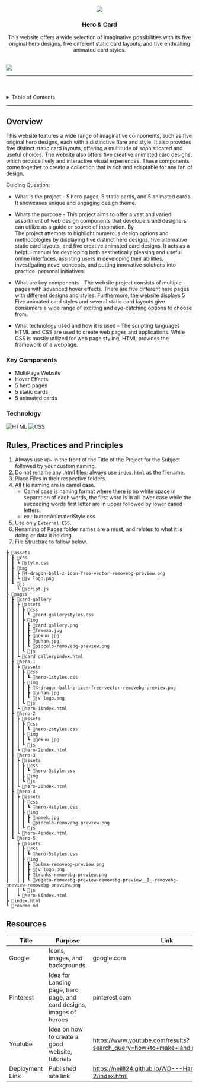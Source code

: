 <a name="readme-top">

<br/>

<br />
<div align="center">
  <a href="https://github.com/jevlongkss">
  <!-- TODO: If you want to add logo or banner you can add it here -->
    <img src="../WD-hands-on-2/assets/img/jv logo.png">
  </a>
<!-- TODO: Change Title to the name of the title of your Project -->
  <h3 align="center">Hero & Card</h3>
</div>
<!-- TODO: Make a short description -->
<div align="center">
  This website offers a wide selection of imaginative possibilities with its five original hero designs, five different static card layouts, and five enthralling animated card styles.
</div>

<br />

<!-- TODO: Change the zyx-0314 into your github username  -->
<!-- TODO: Change the WD-Template-Project into the same name of your folder -->
![](https://visit-counter.vercel.app/counter.png?page=neilll24/WD---Hands-On-2)

---

<br />
<br />

<!-- TODO: If you want to add more layers for your readme -->
<details>
  <summary>Table of Contents</summary>
  <ol>
    <li>
      <a href="#overview">Overview</a>
      <ol>
        <li>
          <a href="#key-components">Key Components</a>
        </li>
        <li>
          <a href="#technology">Technology</a>
        </li>
      </ol>
    </li>
    <li>
      <a href="#rule,-practices-and-principles">Rules, Practices and Principles</a>
    </li>
    <li>
      <a href="#resources">Resources</a>
    </li>
  </ol>
</details>

---

## Overview

<!-- TODO: To be changed -->
<!-- The following are just sample -->
This website features a wide range of imaginative components, such as five original hero designs, each with a distinctive flare and style. It also provides five distinct static card layouts, offering a multitude of sophisticated and useful choices. The website also offers five creative animated card designs, which provide lively and interactive visual experiences. These components come together to create a collection that is rich and adaptable for any fan of design.


Guiding Question:
- What is the project - 
  5 hero pages, 5 static cards, and 5 animated cards. It showcases unique and engaging design theme.
- Whats the purpose - 
  This project aims to offer a vast and varied assortment of web design components that developers and designers can utilize as a guide or source of inspiration. By     
The project attempts to highlight numerous design options and methodologies by displaying five distinct hero designs, five alternative static card layouts, and five creative animated card designs. It 
acts as a helpful manual for developing both aesthetically pleasing and useful online interfaces, assisting users in developing their abilities, investigating novel concepts, and putting innovative solutions into practice. 
personal initiatives.

- What are key components - 
  The website project consists of multiple pages with advanced hover effects. There are five different hero pages with different designs and styles. Furthermore, the website displays 5 
Five animated card styles and several static card layouts give consumers a wide range of exciting and eye-catching options to choose from.

- What technology used and how it is used - 
  The scripting languages HTML and CSS are used to create web pages and applications. While CSS is mostly utilized for web page styling, HTML provides the framework of a webpage.


### Key Components
<!-- TODO: List of Key Components -->
<!-- The following are just sample -->
- MultiPage Website
- Hover Effects
- 5 hero pages
- 5 static cards
- 5 animated cards

### Technology
<!-- TODO: List of Technology Used -->
![HTML](https://img.shields.io/badge/HTML-E34F26?style=for-the-badge&logo=html5&logoColor=white)
![CSS](https://img.shields.io/badge/CSS-1572B6?style=for-the-badge&logo=css3&logoColor=white)

## Rules, Practices and Principles
1. Always use `WD-` in the front of the Title of the Project for the Subject followed by your custom naming.
2. Do not rename any .html files; always use `index.html` as the filename.
3. Place Files in their respective folders.
4. All file naming are in camel case.
   - Camel case is naming format where there is no white space in separation of each words, the first word is in all lower case while the succeding words first letter are in upper followed by lower cased letters.
   - ex.: buttonAnimatedStyle.css
5. Use only `External CSS`.
6. Renaming of Pages folder names are a must, and relates to what it is doing or data it holding.
7. File Structure to follow below.

```
┣ 📂assets
┃ ┣ 📂css
┃ ┃ ┗ 📜style.css
┃ ┣ 📂img
┃ ┃ ┣ 📜4-dragon-ball-z-icon-free-vector-removebg-preview.png
┃ ┃ ┗ 📜jv logo.png
┃ ┗ 📂js
┃   ┗ 📜script.js
┣ 📂pages
┃ ┣ 📂card-gallery
┃ ┃ ┣ 📂assets
┃ ┃ ┃ ┣ 📂css
┃ ┃ ┃ ┃ ┗ 📜card gallerystyles.css
┃ ┃ ┃ ┣ 📂img
┃ ┃ ┃ ┃ ┣ 📜card gallery.png
┃ ┃ ┃ ┃ ┣ 📜freeza.jpg
┃ ┃ ┃ ┃ ┣ 📜gokuu.jpg
┃ ┃ ┃ ┃ ┣ 📜guhan.jpg
┃ ┃ ┃ ┃ ┗ 📜piccolo-removebg-preview.png
┃ ┃ ┃ ┗ 📂js
┃ ┃ ┗ 📜card galleryindex.html
┃ ┣ 📂hero-1
┃ ┃ ┣ 📂assets
┃ ┃ ┃ ┣ 📂css
┃ ┃ ┃ ┃ ┗ 📜hero-1styles.css
┃ ┃ ┃ ┣ 📂img
┃ ┃ ┃ ┃ ┣ 📜4-dragon-ball-z-icon-free-vector-removebg-preview.png
┃ ┃ ┃ ┃ ┣ 📜guhan.jpg
┃ ┃ ┃ ┃ ┗ 📜jv logo.png
┃ ┃ ┃ ┗ 📂js
┃ ┃ ┗ 📜hero-1index.html
┃ ┣ 📂hero-2
┃ ┃ ┣ 📂assets
┃ ┃ ┃ ┣ 📂css
┃ ┃ ┃ ┃ ┗ 📜hero-2styles.css
┃ ┃ ┃ ┣ 📂img
┃ ┃ ┃ ┃ ┗ 📜gokuu.jpg
┃ ┃ ┃ ┗ 📂js
┃ ┃ ┗ 📜hero-2index.html
┃ ┣ 📂hero-3
┃ ┃ ┣ 📂assets
┃ ┃ ┃ ┣ 📂css
┃ ┃ ┃ ┃ ┗ 📜hero-3style.css
┃ ┃ ┃ ┣ 📂img
┃ ┃ ┃ ┗ 📂js
┃ ┃ ┗ 📜hero-3index.html
┃ ┣ 📂hero-4
┃ ┃ ┣ 📂assets
┃ ┃ ┃ ┣ 📂css
┃ ┃ ┃ ┃ ┗ 📜hero-4styles.css
┃ ┃ ┃ ┣ 📂img
┃ ┃ ┃ ┃ ┣ 📜namek.jpg
┃ ┃ ┃ ┃ ┗ 📜piccolo-removebg-preview.png
┃ ┃ ┃ ┗ 📂js
┃ ┃ ┗ 📜hero-4index.html
┃ ┗ 📂hero-5
┃   ┣ 📂assets
┃   ┃ ┣ 📂css
┃   ┃ ┃ ┗ 📜hero-5styles.css
┃   ┃ ┣ 📂img
┃   ┃ ┃ ┣ 📜bulma-removebg-preview.png
┃   ┃ ┃ ┣ 📜jv logo.png
┃   ┃ ┃ ┣ 📜trunks-removebg-preview.png
┃   ┃ ┃ ┗ 📜vegeta-removebg-preview-removebg-preview__1_-removebg-preview-removebg-preview.png
┃   ┃ ┗ 📂js
┃   ┗ 📜hero-5index.html
┣ 📜index.html
┗ 📜readme.md

```

## Resources

<!-- TODO: Add References -->
| Title | Purpose | Link |
|-|-|-|
| Google | Icons, images, and backgrounds. | google.com |
| Pinterest | Idea for Landing page, hero page, and card designs, images of heroes | pinterest.com |
| Youtube | Idea on how to create a good website, tutorials | https://www.youtube.com/results?search_query=how+to+make+landing+page+vscode |
| Deployment Link | Published site link | https://neilll24.github.io/WD---Hands-On-2/index.html |

